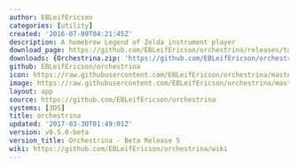 ```yaml
---
author: EBLeifEricson
categories: [utility]
created: '2016-07-09T04:21:45Z'
description: A homebrew Legend of Zelda instrument player
download_page: https://github.com/EBLeifEricson/orchestrina/releases/tag/v0.5.0-beta
downloads: {Orchestrina.zip: 'https://github.com/EBLeifEricson/orchestrina/releases/download/v0.5.0-beta/Orchestrina.zip'}
github: EBLeifEricson/orchestrina
icon: https://raw.githubusercontent.com/EBLeifEricson/orchestrina/master/meta/icon.png
image: https://raw.githubusercontent.com/EBLeifEricson/orchestrina/master/meta/banner2.png
layout: app
source: https://github.com/EBLeifEricson/orchestrina
systems: [3DS]
title: orchestrina
updated: '2017-03-30T01:49:01Z'
version: v0.5.0-beta
version_title: Orchestrina - Beta Release 5
wiki: https://github.com/EBLeifEricson/orchestrina/wiki
---
```

